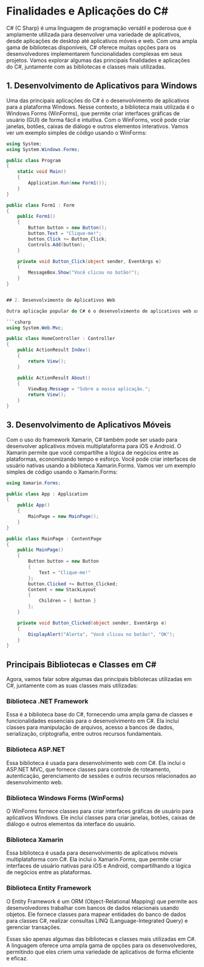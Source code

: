# Finalidades e Aplicações do C#

C# (C Sharp) é uma linguagem de programação versátil e poderosa que é amplamente utilizada para desenvolver uma variedade de aplicativos, desde aplicações de desktop até aplicativos móveis e web. Com uma ampla gama de bibliotecas disponíveis, C# oferece muitas opções para os desenvolvedores implementarem funcionalidades complexas em seus projetos. Vamos explorar algumas das principais finalidades e aplicações do C#, juntamente com as bibliotecas e classes mais utilizadas.

## 1. Desenvolvimento de Aplicativos para Windows

Uma das principais aplicações do C# é o desenvolvimento de aplicativos para a plataforma Windows. Nesse contexto, a biblioteca mais utilizada é o Windows Forms (WinForms), que permite criar interfaces gráficas de usuário (GUI) de forma fácil e intuitiva. Com o WinForms, você pode criar janelas, botões, caixas de diálogo e outros elementos interativos. Vamos ver um exemplo simples de código usando o WinForms:

```csharp
using System;
using System.Windows.Forms;

public class Program
{
    static void Main()
    {
        Application.Run(new Form1());
    }
}

public class Form1 : Form
{
    public Form1()
    {
        Button button = new Button();
        button.Text = "Clique-me!";
        button.Click += Button_Click;
        Controls.Add(button);
    }

    private void Button_Click(object sender, EventArgs e)
    {
        MessageBox.Show("Você clicou no botão!");
    }
}


## 2. Desenvolvimento de Aplicativos Web

Outra aplicação popular do C# é o desenvolvimento de aplicativos web usando a estrutura ASP.NET. A biblioteca principal nesse contexto é o ASP.NET MVC (Model-View-Controller), que permite criar aplicativos web escaláveis e de fácil manutenção. O ASP.NET MVC separa a lógica de negócios (modelo), a interface do usuário (visualização) e o controle da aplicação (controlador). Vejamos um exemplo de um controlador simples usando o ASP.NET MVC:

```csharp
using System.Web.Mvc;

public class HomeController : Controller
{
    public ActionResult Index()
    {
        return View();
    }

    public ActionResult About()
    {
        ViewBag.Message = "Sobre a nossa aplicação.";
        return View();
    }
}
```

## 3. Desenvolvimento de Aplicativos Móveis

Com o uso do framework Xamarin, C# também pode ser usado para desenvolver aplicativos móveis multiplataforma para iOS e Android. O Xamarin permite que você compartilhe a lógica de negócios entre as plataformas, economizando tempo e esforço. Você pode criar interfaces de usuário nativas usando a biblioteca Xamarin.Forms. Vamos ver um exemplo simples de código usando o Xamarin.Forms:

```csharp
using Xamarin.Forms;

public class App : Application
{
    public App()
    {
        MainPage = new MainPage();
    }
}

public class MainPage : ContentPage
{
    public MainPage()
    {
        Button button = new Button
        {
            Text = "Clique-me!"
        };
        button.Clicked += Button_Clicked;
        Content = new StackLayout
        {
            Children = { button }
        };
    }

    private void Button_Clicked(object sender, EventArgs e)
    {
        DisplayAlert("Alerta", "Você clicou no botão!", "OK");
    }
}
```

## Principais Bibliotecas e Classes em C# 

Agora, vamos falar sobre algumas das principais bibliotecas utilizadas em C#, juntamente com as suas classes mais utilizadas:

### Biblioteca .NET Framework

Essa é a biblioteca base do C#, fornecendo uma ampla gama de classes e funcionalidades essenciais para o desenvolvimento em C#. Ela inclui classes para manipulação de arquivos, acesso a bancos de dados, serialização, criptografia, entre outros recursos fundamentais.

### Biblioteca ASP.NET

Essa biblioteca é usada para desenvolvimento web com C#. Ela inclui o ASP.NET MVC, que fornece classes para controle de roteamento, autenticação, gerenciamento de sessões e outros recursos relacionados ao desenvolvimento web.

### Biblioteca Windows Forms (WinForms)

O WinForms fornece classes para criar interfaces gráficas de usuário para aplicativos Windows. Ele inclui classes para criar janelas, botões, caixas de diálogo e outros elementos da interface do usuário.

### Biblioteca Xamarin

Essa biblioteca é usada para desenvolvimento de aplicativos móveis multiplataforma com C#. Ela inclui o Xamarin.Forms, que permite criar interfaces de usuário nativas para iOS e Android, compartilhando a lógica de negócios entre as plataformas.

### Biblioteca Entity Framework

O Entity Framework é um ORM (Object-Relational Mapping) que permite aos desenvolvedores trabalhar com bancos de dados relacionais usando objetos. Ele fornece classes para mapear entidades do banco de dados para classes C#, realizar consultas LINQ (Language-Integrated Query) e gerenciar transações.

Essas são apenas algumas das bibliotecas e classes mais utilizadas em C#. A linguagem oferece uma ampla gama de opções para os desenvolvedores, permitindo que eles criem uma variedade de aplicativos de forma eficiente e eficaz.
